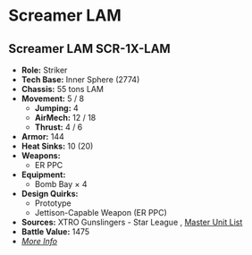 # Screamer LAM 

## Screamer LAM SCR-1X-LAM 

- **Role:** Striker 
- **Tech Base:** Inner Sphere (2774) 
- **Chassis:** 55 tons LAM 
- **Movement:** 5 / 8 
  - **Jumping:** 4 
  - **AirMech:** 12 / 18 
  - **Thrust:** 4 / 6 
- **Armor:** 144 
- **Heat Sinks:** 10 (20) 
- **Weapons:** 
  - ER PPC 
- **Equipment:** 
  - Bomb Bay × 4 
- **Design Quirks:** 
  - Prototype 
  - Jettison-Capable Weapon (ER PPC) 
- **Sources:** XTRO Gunslingers - Star League , [Master Unit List](http://masterunitlist.info/Unit/Details/7320) 
- **Battle Value:** 1475 
- [*More Info*](screamer_lam/screamer_lam_scr-1x-lam.md) 

